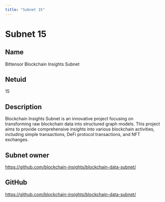 ```yaml
---
title: "Subnet 15"
---
```


# Subnet 15

## Name

Bittensor Blockchain Insights Subnet

## Netuid
15

## Description

Blockchain Insights Subnet is an innovative project focusing on transforming raw blockchain data into structured graph models. This project aims to provide comprehensive insights into various blockchain activities, including simple transactions, DeFi protocol transactions, and NFT exchanges.

## Subnet owner

https://github.com/blockchain-insights/blockchain-data-subnet/

## GitHub

https://github.com/blockchain-insights/blockchain-data-subnet/

<!-- 
## Hyperparameters

| Hyperparameter| Value|
|:---|------|
| rho | 10 |
| kappa | 32767 |
| immunity_period | 7200 |
| min_allowed_weights | 8 |
| max_weight_limit | 455 |
| tempo | 99 |
| min_difficulty | 1000000000000000000 |
| max_difficulty | 1000000000000000000 |
| weights_version | 2013 |
| weights_rate_limit | 100 |
| adjustment_interval | 112 |
| activity_cutoff | 5000 |
| registration_allowed | True |
| target_regs_per_interval | 2 |
| min_burn | 1000000000 |
| max_burn | 100000000000 |
| bonds_moving_avg | 900000 |
| max_regs_per_block | 1 |
| serving_rate_limit | 10 |
| max_validators | 128 | -->